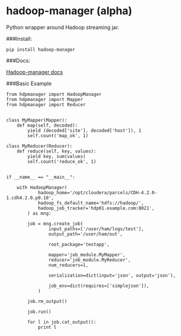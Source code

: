hadoop-manager (alpha)
====

Python wrapper around Hadoop streaming jar.


###Install:

	pip install hadoop-manager


###Docs:

[Hadoop-manager docs](https://pythonhosted.org/hadoop-manager/)


###Basic Example

	from hdpmanager import HadoopManager
	from hdpmanager import Mapper
	from hdpmanager import Reducer


	class MyMapper(Mapper):
		def map(self, decoded):
			yield (decoded['site'], decoded['host']), 1
			self.count('map_ok', 1)

	class MyReducer(Reducer):
		def reduce(self, key, values):
			yield key, sum(values)
			self.count('reduce_ok', 1)


	if __name__ == "__main__":

		with HadoopManager(
				hadoop_home='/opt/cloudera/parcels/CDH-4.2.0-1.cdh4.2.0.p0.10',
				hadoop_fs_default_name='hdfs://hadoop/',
				hadoop_job_tracker='hdp01.example.com:8021',
			) as mng:

			job = mng.create_job(
					input_paths=['/user/ham/logs/test'],
					output_path='/user/ham/out',

					root_package='testapp',

					mapper='job_module.MyMapper',
					reducer='job_module.MyReducer',
					num_reducers=1,

					serialization=dict(input='json', output='json'),

					job_env=dict(requires=['simplejson']),
				)

			job.rm_output()

			job.run()

			for l in job.cat_output():
				print l

